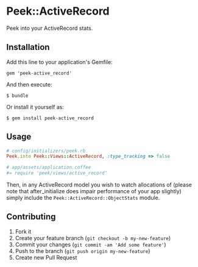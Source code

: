 # Peek::ActiveRecord

Peek into your ActiveRecord stats.

## Installation

Add this line to your application's Gemfile:

    gem 'peek-active_record'

And then execute:

    $ bundle

Or install it yourself as:

    $ gem install peek-active_record

## Usage

``` ruby
# config/initializers/peek.rb
Peek.into Peek::Views::ActiveRecord, :type_tracking => false
```

``` coffee
# app/assets/application.coffee
#= require 'peek/views/active_record'
```

Then, in any ActiveRecord model you wish to watch allocations of
(please note that after_initialize does impair performance of your app slightly)
simply include the `Peek::ActiveRecord::ObjectStats` module.

## Contributing

1. Fork it
2. Create your feature branch (`git checkout -b my-new-feature`)
3. Commit your changes (`git commit -am 'Add some feature'`)
4. Push to the branch (`git push origin my-new-feature`)
5. Create new Pull Request
